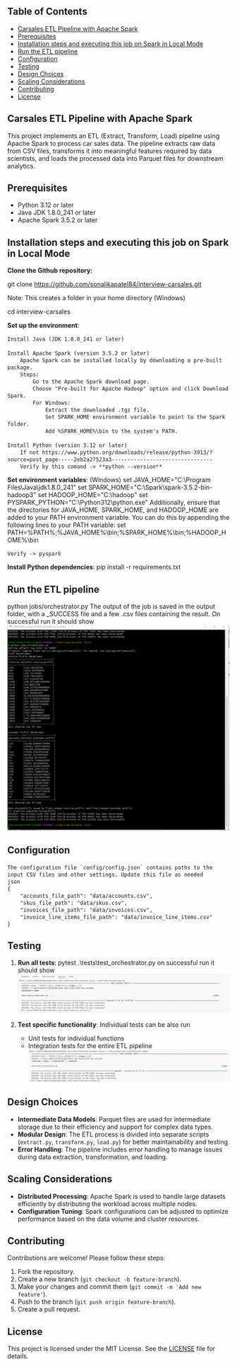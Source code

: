 ## Table of Contents
- [Carsales ETL Pipeline with Apache Spark](#carsales-ETL-Pipeline-with-Apache-Spark)
- [Prerequisites](#prerequisites)
- [Installation steps and executing this job on Spark in Local Mode](#installation-steps-and-executing-this-job-on-Spark-in-Local-Mode)
- [Run the ETL pipeline](#run-the-etl-pipeline)
- [Configuration](#configuration)
- [Testing](#testing)
- [Design Choices](#design-choices)
- [Scaling Considerations](#scaling-considerations)
- [Contributing](#contributing)
- [License](#license)

## Carsales ETL Pipeline with Apache Spark
This project implements an ETL (Extract, Transform, Load) pipeline using Apache Spark to process car sales data. The pipeline extracts raw data from CSV files, transforms it into meaningful features required by data scientists, and loads the processed data into Parquet files for downstream analytics.

## Prerequisites
- Python 3.12 or later
- Java JDK 1.8.0_241 or later
- Apache Spark 3.5.2 or later
  
## Installation steps and executing this job on Spark in Local Mode
    
**Clone the Github repository:**

   git clone https://github.com/sonalikapatel84/interview-carsales.git
   
   Note: This creates a folder in your home directory (Windows)
   
   cd interview-carsales
      

**Set up the environment**:

    Install Java (JDK 1.8.0_241 or later)
    
    Install Apache Spark (version 3.5.2 or later)
        Apache Spark can be installed locally by downloading a pre-built package.
        Steps:
            Go to the Apache Spark download page.
            Choose "Pre-built for Apache Hadoop" option and click Download Spark.
            For Windows:
                Extract the downloaded .tgz file.
                Set SPARK_HOME environment variable to point to the Spark folder.
                Add %SPARK_HOME%\bin to the system's PATH.
                
    Install Python (version 3.12 or later)
        If not https://www.python.org/downloads/release/python-3913/?source=post_page-----2eb2a27523a3--------------------------------
        Verify by this comand -> **python --version**  
**Set environment variables**:
    (Windows)
    set JAVA_HOME="C:\Program Files\Java\jdk1.8.0_241"
    set SPARK_HOME="C:\Spark\spark-3.5.2-bin-hadoop3"
    set HADOOP_HOME="C:\hadoop"
    set PYSPARK_PYTHON="C:\Python312\python.exe"
    Additionally, ensure that the directories for JAVA_HOME, SPARK_HOME, and HADOOP_HOME are added to your PATH environment variable. You can do this by appending the following lines to your PATH variable:
    set PATH=%PATH%;%JAVA_HOME%\bin;%SPARK_HOME%\bin;%HADOOP_HOME%\bin


    Verify -> pyspark

**Install Python dependencies**:
   pip install -r requirements.txt

## Run the ETL pipeline
   python jobs/orchestrator.py
   The output of the job is saved in the output folder, with a _SUCCESS file and a few .csv files containing the result. 
   On successful run it should show ![ETL Orchestrator Execution](https://github.com/sonalikapatel84/interview-carsales/blob/main/assets/Output.png)
## Configuration
    The configuration file `config/config.json` contains paths to the input CSV files and other settings. Update this file as needed
    json 
    { 
        "accounts_file_path": "data/accounts.csv", 
        "skus_file_path": "data/skus.csv", 
        "invoices_file_path": "data/invoices.csv", 
        "invoice_line_items_file_path": "data/invoice_line_items.csv" 
    }

## Testing
1. **Run all tests**:
    pytest .\tests\test_orchestrator.py
    on successful run it should show ![ETL Test Orcestrator Execution](https://github.com/sonalikapatel84/interview-carsales/blob/main/assets/Test%20orchestrator%20run.png)

2. **Test specific functionality**:
      Individual tests can be also run 
    - Unit tests for individual functions
    - Integration tests for the entire ETL pipeline ![ETL Single Test Orcestrator Execution](https://github.com/sonalikapatel84/interview-carsales/blob/main/assets/Test%20orchestrator%20single%20test%20run.png)

## Design Choices
- **Intermediate Data Models**: Parquet files are used for intermediate storage due to their efficiency and support for complex data types.
- **Modular Design**: The ETL process is divided into separate scripts (`extract.py`, `transform.py`, `load.py`) for better maintainability and testing.
- **Error Handling**: The pipeline includes error handling to manage issues during data extraction, transformation, and loading.

## Scaling Considerations
- **Distributed Processing**: Apache Spark is used to handle large datasets efficiently by distributing the workload across multiple nodes.
- **Configuration Tuning**: Spark configurations can be adjusted to optimize performance based on the data volume and cluster resources.

## Contributing
Contributions are welcome! Please follow these steps:
1. Fork the repository.
2. Create a new branch (`git checkout -b feature-branch`).
3. Make your changes and commit them (`git commit -m 'Add new feature'`).
4. Push to the branch (`git push origin feature-branch`).
5. Create a pull request.

## License
This project is licensed under the MIT License. See the [LICENSE](LICENSE) file for details.
